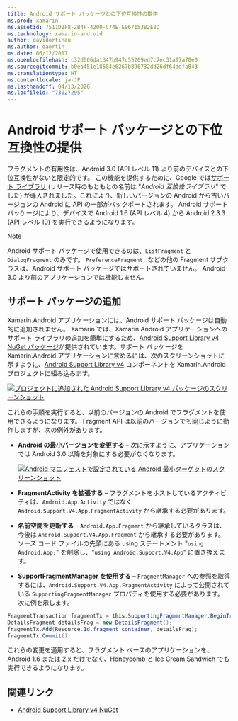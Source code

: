 ```yaml
---
title: Android サポート パッケージとの下位互換性の提供
ms.prod: xamarin
ms.assetid: 7511D2F8-2B4F-4200-C74E-E967153B2E8D
ms.technology: xamarin-android
author: davidortinau
ms.author: daortin
ms.date: 06/12/2017
ms.openlocfilehash: c32d666da1347b947c55209ed7c7ec31a97a70e0
ms.sourcegitcommit: b0ea451e18504e6267b896732dd26df64ddfa843
ms.translationtype: HT
ms.contentlocale: ja-JP
ms.lasthandoff: 04/13/2020
ms.locfileid: "73027295"
---
```

# <a name="providing-backwards-compatibility-with-the-android-support-package"></a>Android サポート パッケージとの下位互換性の提供

フラグメントの有用性は、Android 3.0 (API レベル 11) より前のデバイスとの下位互換性がないと限定的です。 この機能を提供するために、Google では[サポート ライブラリ](https://developer.android.com/sdk/compatibility-library.html) (リリース時のもともとの名前は "*Android 互換性ライブラリ*" でした) が導入されました。これにより、新しいバージョンの Android から古いバージョンの Android に API の一部がバックポートされます。 Android サポート パッケージにより、デバイスで Android 1.6 (API レベル 4) から Android 2.3.3 (API レベル 10) を実行できるようになります。

> [!NOTE]
> Android サポート パッケージで使用できるのは、`ListFragment` と `DialogFragment` のみです。 `PreferenceFragment,` などの他の Fragment サブクラスは、Android サポート パッケージではサポートされていません。 Android 3.0 より前のアプリケーションでは機能しません。 

## <a name="adding-the-support-package"></a>サポート パッケージの追加

Xamarin.Android アプリケーションには、Android サポート パッケージは自動的に追加されません。 Xamarin では、Xamarin.Android アプリケーションへのサポート ライブラリの追加を簡単にするため、[Android Support Library v4 NuGet パッケージ](https://www.nuget.org/packages/Xamarin.Android.Support.v4/)が提供されています。サポート パッケージを Xamarin.Android アプリケーションに含めるには、次のスクリーンショットに示すように、[Android Support Library v4](https://www.nuget.org/packages/Xamarin.Android.Support.v4/) コンポーネントを Xamarin.Android プロジェクトに組み込みます。 

[![プロジェクトに追加された Android Support Library v4 パッケージのスクリーンショット](providing-backwards-compatibility-images/02-sml.png)](providing-backwards-compatibility-images/02.png#lightbox)

これらの手順を実行すると、以前のバージョンの Android でフラグメントを使用できるようになります。 Fragment API は以前のバージョンでも同じように動作しますが、次の例外があります。 

- **Android の最小バージョンを変更する** &ndash; 次に示すように、アプリケーションでは Android 3.0 以降を対象にする必要がなくなります。 

    [![Android マニフェストで設定されている Android 最小ターゲットのスクリーンショット](providing-backwards-compatibility-images/03-sml.png)](providing-backwards-compatibility-images/03.png#lightbox)

- **FragmentActivity を拡張する** &ndash; フラグメントをホストしているアクティビティは、`Android.App.Activity` ではなく `Android.Support.V4.App.FragmentActivity` から継承する必要があります。 

- **名前空間を更新する** &ndash; `Android.App.Fragment` から継承しているクラスは、今後は `Android.Support.V4.App.Fragment` から継承する必要があります。 ソース コード ファイルの先頭にある using ステートメント "`using Android.App;`" を削除し、"`using Android.Support.V4.App`" に置き換えます。 

- **SupportFragmentManager を使用する** &ndash; `FragmentManager` への参照を取得するには、`Android.Support.V4.App.FragmentActivity` によって公開されている `SupportingFragmentManager` プロパティを使用する必要があります。 次に例を示します。 

```csharp
FragmentTransaction fragmentTx = this.SupportingFragmentManager.BeginTransaction();
DetailsFragment detailsFrag = new DetailsFragment();
fragmentTx.Add(Resource.Id.fragment_container, detailsFrag);
fragmentTx.Commit();
```

これらの変更を適用すると、フラグメント ベースのアプリケーションを、Android 1.6 または 2.x だけでなく、Honeycomb と Ice Cream Sandwich でも実行できるようになります。 

## <a name="related-links"></a>関連リンク

- [Android Support Library v4 NuGet](https://www.nuget.org/packages/Xamarin.Android.Support.v4/)

